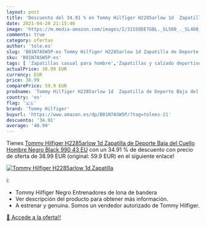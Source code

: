 ```yaml
---
layout: post
title: 'Descuento del 34.91 % en Tommy Hilfiger H2285arlow 1d  Zapatilla '
date: 2021-04-20 21:15:46
image: 'https://m.media-amazon.com/images/I/31SSODE7GBL._SL500_._SL400_.jpg'
comments: true
category: ofertas
author: 'tole.es'
slug: 'B01N7ASW5P-es Tommy Hilfiger H2285arlow 1d Zapatilla de Deporte Baja del...'
sku: 'B01N7ASW5P-es'
tags: [ 'Zapatillas casual para hombre','Zapatillas y calzado deportivo para hombre','Zapatos','Zapatos para hombre','Zapatos y complementos','tommy hilfiger','zapatilla', ]
actualPrice: 38.99 EUR
currency: EUR
price: 38.99
comparePrice: 59.9 EUR
prodname: 'Tommy Hilfiger H2285arlow 1d  Zapatilla de Deporte Baja del Cuello Hombre  Negro Black 990  43 EU'
country: 'es'
flag: '🇪🇸'
brand: 'Tommy Hilfiger'
buyurl: 'https://www.amazon.es/dp/B01N7ASW5P/?tag=tolees-21'
descuento: '34.91'
average: '40.99'
---
```


Tienes [Tommy Hilfiger H2285arlow 1d  Zapatilla de Deporte Baja del Cuello Hombre  Negro Black 990  43 EU](https://www.amazon.es/dp/B01N7ASW5P/?tag=tolees-21) con un 34.91 % de descuento con precio de oferta de 38.99 EUR (original: 59.9 EUR) en el siguiente enlace!

[![Tommy Hilfiger H2285arlow 1d  Zapatilla ](https://m.media-amazon.com/images/I/31SSODE7GBL._SL500_._SL400_.jpg)](https://www.amazon.es/dp/B01N7ASW5P/?tag=tolees-21)

ℹ️:

- Tommy Hilfiger Negro Entrenadores de lona de bandera
- Ver descripción del producto para obtener más información.
- A estrenar y genuina. Somos un vendedor autorizado de Tommy Hilfiger.

[🛒 Accede a la oferta!!](https://www.amazon.es/dp/B01N7ASW5P/?tag=tolees-21)

